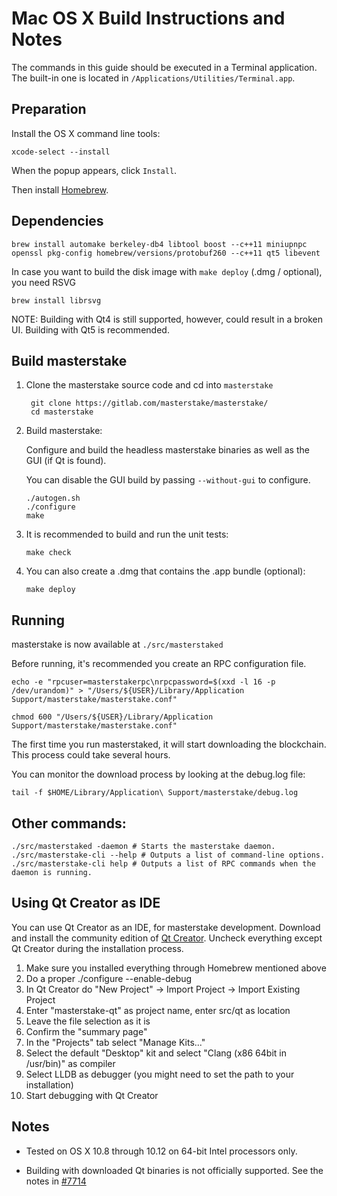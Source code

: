 Mac OS X Build Instructions and Notes
====================================
The commands in this guide should be executed in a Terminal application.
The built-in one is located in `/Applications/Utilities/Terminal.app`.

Preparation
-----------
Install the OS X command line tools:

`xcode-select --install`

When the popup appears, click `Install`.

Then install [Homebrew](http://brew.sh).

Dependencies
----------------------

    brew install automake berkeley-db4 libtool boost --c++11 miniupnpc openssl pkg-config homebrew/versions/protobuf260 --c++11 qt5 libevent

In case you want to build the disk image with `make deploy` (.dmg / optional), you need RSVG

    brew install librsvg

NOTE: Building with Qt4 is still supported, however, could result in a broken UI. Building with Qt5 is recommended.

Build masterstake
------------------------

1. Clone the masterstake source code and cd into `masterstake`

        git clone https://gitlab.com/masterstake/masterstake/
        cd masterstake

2.  Build masterstake:

    Configure and build the headless masterstake binaries as well as the GUI (if Qt is found).

    You can disable the GUI build by passing `--without-gui` to configure.

        ./autogen.sh
        ./configure
        make

3.  It is recommended to build and run the unit tests:

        make check

4.  You can also create a .dmg that contains the .app bundle (optional):

        make deploy

Running
-------

masterstake is now available at `./src/masterstaked`

Before running, it's recommended you create an RPC configuration file.

    echo -e "rpcuser=masterstakerpc\nrpcpassword=$(xxd -l 16 -p /dev/urandom)" > "/Users/${USER}/Library/Application Support/masterstake/masterstake.conf"

    chmod 600 "/Users/${USER}/Library/Application Support/masterstake/masterstake.conf"

The first time you run masterstaked, it will start downloading the blockchain. This process could take several hours.

You can monitor the download process by looking at the debug.log file:

    tail -f $HOME/Library/Application\ Support/masterstake/debug.log

Other commands:
-------

    ./src/masterstaked -daemon # Starts the masterstake daemon.
    ./src/masterstake-cli --help # Outputs a list of command-line options.
    ./src/masterstake-cli help # Outputs a list of RPC commands when the daemon is running.

Using Qt Creator as IDE
------------------------
You can use Qt Creator as an IDE, for masterstake development.
Download and install the community edition of [Qt Creator](https://www.qt.io/download/).
Uncheck everything except Qt Creator during the installation process.

1. Make sure you installed everything through Homebrew mentioned above
2. Do a proper ./configure --enable-debug
3. In Qt Creator do "New Project" -> Import Project -> Import Existing Project
4. Enter "masterstake-qt" as project name, enter src/qt as location
5. Leave the file selection as it is
6. Confirm the "summary page"
7. In the "Projects" tab select "Manage Kits..."
8. Select the default "Desktop" kit and select "Clang (x86 64bit in /usr/bin)" as compiler
9. Select LLDB as debugger (you might need to set the path to your installation)
10. Start debugging with Qt Creator

Notes
-----

* Tested on OS X 10.8 through 10.12 on 64-bit Intel processors only.

* Building with downloaded Qt binaries is not officially supported. See the notes in [#7714](https://github.com/bitcoin/bitcoin/issues/7714)
